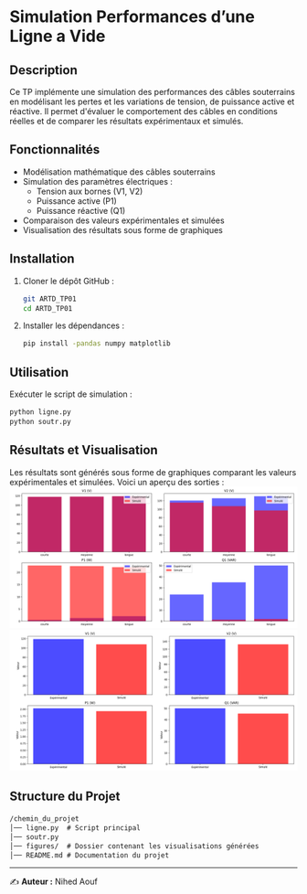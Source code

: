 # Simulation Performances d’une Ligne  a Vide

## Description
Ce TP implémente une simulation des performances des câbles souterrains en modélisant les pertes et les variations de tension, de puissance active et réactive. Il permet d'évaluer le comportement des câbles en conditions réelles et de comparer les résultats expérimentaux et simulés.

## Fonctionnalités
- Modélisation mathématique des câbles souterrains
- Simulation des paramètres électriques :
  - Tension aux bornes (V1, V2)
  - Puissance active (P1)
  - Puissance réactive (Q1)
- Comparaison des valeurs expérimentales et simulées
- Visualisation des résultats sous forme de graphiques

## Installation
1. Cloner le dépôt GitHub :
   ```bash
   git ARTD_TP01
   cd ARTD_TP01
   ```
2. Installer les dépendances :
   ```bash
   pip install -pandas numpy matplotlib 
   ```

## Utilisation
Exécuter le script de simulation :
```bash
python ligne.py
python soutr.py
```

## Résultats et Visualisation
Les résultats sont générés sous forme de graphiques comparant les valeurs expérimentales et simulées. Voici un aperçu des sorties :
![Résultat Simulation](Figure_1.png)
![Résultat Simulation](Figure_2.png)

## Structure du Projet
```
/chemin_du_projet
│── ligne.py  # Script principal
│── soutr.py   
│── figures/  # Dossier contenant les visualisations générées
│── README.md # Documentation du projet
```


---
✍️ **Auteur :** Nihed Aouf

